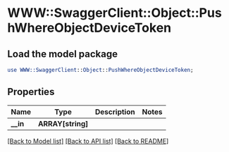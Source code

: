 # WWW::SwaggerClient::Object::PushWhereObjectDeviceToken

## Load the model package
```perl
use WWW::SwaggerClient::Object::PushWhereObjectDeviceToken;
```

## Properties
Name | Type | Description | Notes
------------ | ------------- | ------------- | -------------
**__in** | **ARRAY[string]** |  | 

[[Back to Model list]](../README.md#documentation-for-models) [[Back to API list]](../README.md#documentation-for-api-endpoints) [[Back to README]](../README.md)


